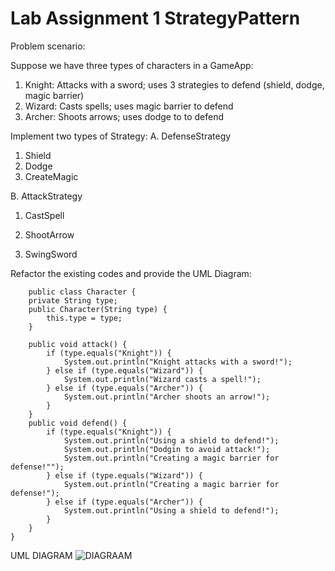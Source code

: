 # Lab Assignment 1 StrategyPattern
Problem scenario:

Suppose we have three types of characters in a GameApp:

  1. Knight: Attacks with a sword; uses 3 strategies to defend (shield, dodge, magic barrier)
  2. Wizard: Casts spells; uses magic barrier to defend
  3. Archer: Shoots arrows; uses dodge to to defend

Implement two types of Strategy:
A. DefenseStrategy

  1. Shield
  2. Dodge
  3. CreateMagic

B. AttackStrategy

  1. CastSpell
  
  2. ShootArrow
  
  3. SwingSword

 Refactor the existing codes and provide the UML Diagram:	
 
		public class Character {
	    private String type;
	    public Character(String type) {
	        this.type = type;
	    }

	    public void attack() {
	        if (type.equals("Knight")) {
	            System.out.println("Knight attacks with a sword!");
	        } else if (type.equals("Wizard")) {
	            System.out.println("Wizard casts a spell!");
	        } else if (type.equals("Archer")) {
	            System.out.println("Archer shoots an arrow!");
	        }
	    }
	    public void defend() {
	        if (type.equals("Knight")) {
	            System.out.println("Using a shield to defend!");
		        System.out.println("Dodgin to avoid attack!");
	            System.out.println("Creating a magic barrier for defense!"");		
	        } else if (type.equals("Wizard")) {
	            System.out.println("Creating a magic barrier for defense!");
	        } else if (type.equals("Archer")) {
	            System.out.println("Using a shield to defend!");
 			}  
		}	
	}
 UML DIAGRAM
    ![DIAGRAAM](https://github.com/user-attachments/assets/f4777ce3-8780-45f0-be15-3d5316010b29)

